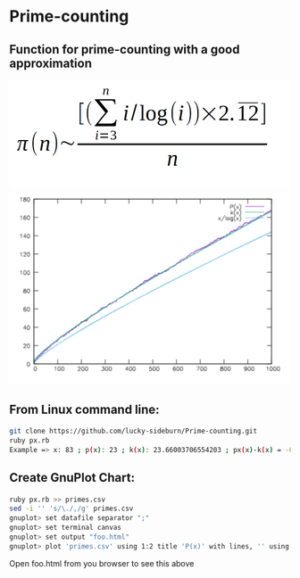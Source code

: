 # Prime-counting

## Function for prime-counting with a good approximation
![Alt text](https://raw.githubusercontent.com/lucky-sideburn/Prime-counting/master/kappa.png)
![Alt text](https://raw.githubusercontent.com/lucky-sideburn/Prime-counting/master/gnuplot.png "Gnuplot chart")

## From Linux command line:

```bash
git clone https://github.com/lucky-sideburn/Prime-counting.git
ruby px.rb
Example => x: 83 ; p(x): 23 ; k(x): 23.66003706554203 ; px(x)-k(x) = -0.6600370655420313 ; x/log(x) : 18.783207489664797 ; px(x) - x/log(x) 4.216792510335203
```
## Create GnuPlot Chart:

```bash
ruby px.rb >> primes.csv 
sed -i '' 's/\./,/g' primes.csv 
gnuplot> set datafile separator ";"
gnuplot> set terminal canvas
gnuplot> set output "foo.html"
gnuplot> plot 'primes.csv' using 1:2 title 'P(x)' with lines, '' using 1:3 title 'k(x)' with lines , '' using 1:4 title 'x/log(x)' with lines
```

Open foo.html from you browser to see this above
